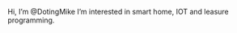 Hi, I’m @DotingMike
I’m interested in smart home, IOT and leasure programming.

<!---
DotingMike/DotingMike is a ✨ special ✨ repository because its `README.md` (this file) appears on your GitHub profile.
You can click the Preview link to take a look at your changes.
--->
